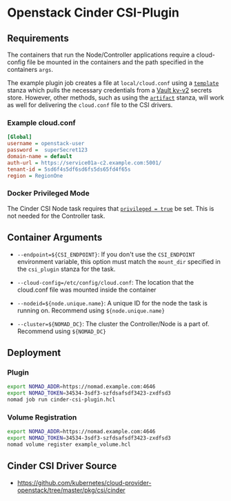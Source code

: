 # Openstack Cinder CSI-Plugin

## Requirements

The containers that run the Node/Controller applications require a cloud-config file be mounted in the containers and the path specified in the containers `args`.

The example plugin job creates a file at `local/cloud.conf` using a [`template`](https://www.nomadproject.io/docs/job-specification/template) stanza which pulls the necessary credentials from a [Vault kv-v2](https://www.vaultproject.io/docs/secrets/kv/kv-v2) secrets store. However, other methods, such as using the [`artifact`](https://www.nomadproject.io/docs/job-specification/artifact) stanza, will work as well for delivering the `cloud.conf` file to the CSI drivers.

### Example cloud.conf

```ini
[Global]
username = openstack-user
password =  superSecret123
domain-name = default
auth-url = https://service01a-c2.example.com:5001/
tenant-id = 5sd6f4s5df6sd6fs5ds65fd4f65s
region = RegionOne
```

### Docker Privileged Mode

The Cinder CSI Node task requires that [`privileged = true`](https://www.nomadproject.io/docs/drivers/docker#privileged) be set. This is not needed for the Controller task.

## Container Arguments

* `--endpoint=${CSI_ENDPOINT}`: If you don't use the `CSI_ENDPOINT`
    environment variable, this option must match the `mount_dir`
    specified in the `csi_plugin` stanza for the task.

* `--cloud-config=/etc/config/cloud.conf`: The location that the
  cloud.conf file was mounted inside the container

* `--nodeid=${node.unique.name}`: A unique ID for the node the task is
  running on. Recommend using `${node.unique.name}`

* `--cluster=${NOMAD_DC}`: The cluster the Controller/Node is a part
  of. Recommend using `${NOMAD_DC}`

## Deployment

### Plugin

```bash
export NOMAD_ADDR=https://nomad.example.com:4646
export NOMAD_TOKEN=34534-3sdf3-szfdsafsdf3423-zxdfsd3
nomad job run cinder-csi-plugin.hcl
```

### Volume Registration

```bash
export NOMAD_ADDR=https://nomad.example.com:4646
export NOMAD_TOKEN=34534-3sdf3-szfdsafsdf3423-zxdfsd3
nomad volume register example_volume.hcl
```

## Cinder CSI Driver Source

- https://github.com/kubernetes/cloud-provider-openstack/tree/master/pkg/csi/cinder
